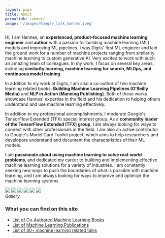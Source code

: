```yaml
---
layout: page
title: About
permalink: /about/
image: '/images/Google_talk_hannes.jpeg'
---
```


Hi, I am Hannes, an **experienced, product-focused machine learning engineer** and **author** with a passion for building machine learning (ML) models and improving ML pipelines. I was Digits' first ML engineer and laid the ground work for a number of machine projects ranging from similarity machine learning to custom generative AI. Very excited to work with such an amazing team of colleagues. In my work, I focus on several key areas, including **similarity learning, machine learning for search, MLOps, and continuous model training**.

In addition to my work at Digits, I am also a co-author of two machine learning related books: **Building Machine Learning Pipelines (O'Reilly Media)** and **NLP in Action (Manning Publishing)**. Both of these works showcase Hannes' expertise in the field and his dedication to helping others understand and use machine learning effectively.

In addition to my professional accomplishments, I moderate Google's TensorFlow Extended (TFX) special interest group. As a **community leader of the TensorFlow Extended (TFX) group**, I am always looking for ways to connect with other professionals in the field. I am also an active contributor to Google's Model Card Toolkit project, which aims to help researchers and developers understand and document the characteristics of their ML models.

I am **passionate about using machine learning to solve real-world problems**, and dedicated my career to building and implementing effective machine learning solutions for a variety of industries. I am constantly seeking new ways to push the boundaries of what is possible with machine learning, and I am always looking for ways to improve and optimize the machine learning systems.

<div class="gallery-box">
  <div class="gallery">
    <img src="/images/mailchimp1.jpg">
    <img src="/images/mailchimp2.jpg">
    <img src="/images/mailchimp3.jpg">
    <img src="/images/mailchimp4.jpg">
    <img src="/images/mailchimp5.jpg">
    <img src="/images/mailchimp6.jpg">
  </div>
  <em>Gallery</em>
</div>

### What you can find on this site

* [List of Co-Authored Machine Learning Books](http://www.hanneshapke.com/books/)
* [List of Machine Learning Publications](http://www.hanneshapke.com/publications/)
* [List of 40+ machine learning related talks](http://www.hanneshapke.com/talks/)

